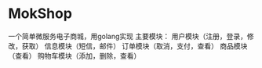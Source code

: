 # MokShop
一个简单微服务电子商城，用golang实现
主要模块：
用户模块（注册，登录，修改，获取）
信息模块（短信，邮件）
订单模块（取消，支付，查看）
商品模块（查看）
购物车模块（添加，删除，查看）
